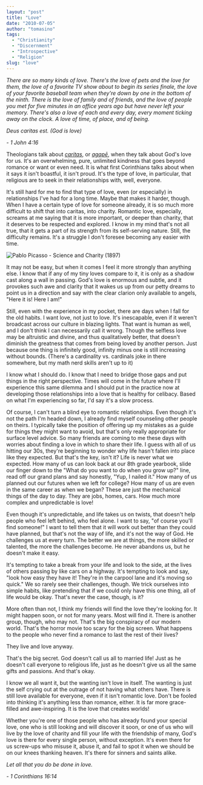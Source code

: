 ```yaml
---
layout: "post"
title: "Love"
date: "2010-07-05"
author: "tomasino"
tags:
  - "Christianity"
  - "Discernment"
  - "Introspective"
  - "Religion"
slug: "love"
---
```


*There are so many kinds of love. There's the love of pets and the love
for them, the love of a favorite TV show about to begin its series
finale, the love of your favorite baseball team when they're down by one
in the bottom of the ninth. There is the love of family and of friends,
and the love of people you met for five minutes in an office years ago
but have never left your memory. There's also a love of each and every
day, every moment ticking away on the clock. A love of time, of place,
and of being.*

*Deus caritas est. (God is love)*

*- 1 John 4:16*

Theologians talk about <span
style="font-style: italic;">[caritas][]</span>, or <span
style="font-style: italic;">[agapē][]</span>, when they talk about God's
love for us. It's an overwhelming, pure, unlimited kindness that goes
beyond romance or want or even need. It is what first Corinthians talks
about when it says it isn't boastful, it isn't proud. It's the type of
love, in particular, that religious are to seek in their relationships
with, well, everyone.

It's still hard for me to find that type of love, even (or especially)
in relationships I've had for a long time. Maybe that makes it harder,
though. When I have a certain type of love for someone already, it is so
much more difficult to shift that into caritas, into charity. Romantic
love, especially, screams at me saying that it is more important, or
deeper than charity, that it deserves to be respected and explored. I
know in my mind that's not all true, that it gets a part of its strength
from its self-serving nature. Still, the difficulty remains. It's a
struggle I don't foresee becoming any easier with time.

![ Pablo Picasso - Science and Charity (1897)](//blog.tomasino.org/images/science-and-charity.jpg)

It may not be easy, but when it comes I feel it more strongly than
anything else. I know that if any of my tiny loves compare to it, it is
only as a shadow cast along a wall in passing. God's love is enormous
and subtle, and it provokes such awe and clarity that it wakes us up
from our petty dreams to point us in a direction and say with the clear
clarion only available to angels, "Here it is! Here I am!"

Still, even with the experience in my pocket, there are days when I fall
for the old habits. I want love, not just to love. It's inescapable,
even if it weren't broadcast across our culture in blazing lights. That
want is human as well, and I don't think I can necessarily call it
wrong. Though the selfless love may be altruistic and divine, and thus
qualitatively better, that doesn't diminish the greatness that comes
from being loved by another person. Just because one thing is infinitely
good, infinity minus one is still increasing without bounds. (There's a
cardinality vs. cardinals joke in there somewhere, but my math nerd
skills aren't up to it)

I know what I should do. I know that I need to bridge those gaps and put
things in the right perspective. Times will come in the future where
I'll experience this same dilemma and I should put in the practice now
at developing those relationships into a love that is healthy for
celibacy. Based on what I'm experiencing so far, I'd say it's a slow
process.

Of course, I can't turn a blind eye to romantic relationships. Even
though it's not the path I'm headed down, I already find myself
counseling other people on theirs. I typically take the position of
offering up my mistakes as a guide for things they might want to avoid,
but that's only really appropriate for surface level advice. So many
friends are coming to me these days with worries about finding a love in
which to share their life. I guess with all of us hitting our 30s,
they're beginning to wonder why life hasn't fallen into place like they
expected. But that's the key, isn't it? Life is never what we expected.
How many of us can look back at our 8th grade yearbook, slide our finger
down to the "What do you want to do when you grow up?" line, read off
our grand plans and say honestly, "Yup, I nailed it." How many of us
planned out our futures when we left for college? How many of us are
even in the same career as when we began? These are just the mechanical
things of the day to day. They are jobs, homes, cars. How much more
complex and unpredictable is love!

Even though it's unpredictable, and life takes us on twists, that
doesn't help people who feel left behind, who feel alone. I want to say,
"of course you'll find someone!" I want to tell them that it will work
out better than they could have planned, but that's not the way of life,
and it's not the way of God. He challenges us at every turn. The better
we are at things, the more skilled or talented, the more the challenges
become. He never abandons us, but he doesn't make it easy.

It's tempting to take a break from your life and look to the side, at
the lives of others passing by like cars on a highway. It's tempting to
look and say, "look how easy they have it! They're in the carpool lane
and it's moving so quick." We so rarely see their challenges, though. We
trick ourselves into simple habits, like pretending that if we could
only have this one thing, all of life would be okay. That's never the
case, though, is it?

More often than not, I think my friends will find the love they're
looking for. It might happen soon, or not for many years. Most will find
it. There is another group, though, who may not. That's the big
conspiracy of our modern world. That's the horror movie too scary for
the big screen. What happens to the people who never find a romance to
last the rest of their lives?

They live and love anyway.

That's the big secret. God doesn't call us all to married life! Just as
he doesn't call everyone to religious life, just as he doesn't give us
all the same gifts and passions. And that's okay.

I know we all want it, but the wanting isn't love in itself. The wanting
is just the self crying out at the outrage of not having what others
have. There is still love available for everyone, even if it isn't
romantic love. Don't be fooled into thinking it's anything less than
romance, either. It is far more grace-filled and awe-inspiring. It is
the love that creates worlds!

Whether you're one of those people who has already found your special
love, one who is still looking and will discover it soon, or one of us
who will live by the love of charity and fill your life with the
friendship of many, God's love is there for every single person, without
exception. It's even there for us screw-ups who misuse it, abuse it, and
fail to spot it when we should be on our knees thanking heaven. It's
there for sinners and saints alike.

*Let all that you do be done in love.*

*- 1 Corinthians 16:14*

  [caritas]: //en.wikipedia.org/wiki/Charity_(virtue)
  [agapē]: //en.wikipedia.org/wiki/Agap%C4%93
